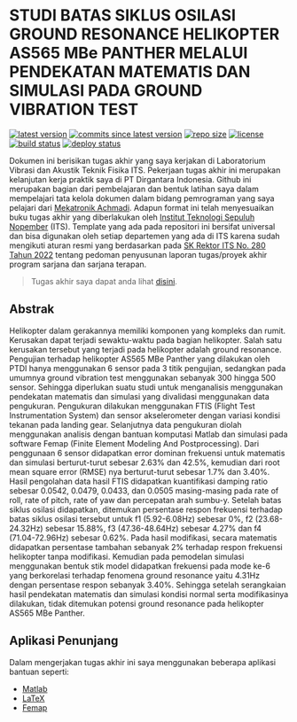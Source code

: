 # STUDI BATAS SIKLUS OSILASI GROUND RESONANCE HELIKOPTER AS565 MBe PANTHER MELALUI PENDEKATAN MATEMATIS DAN SIMULASI PADA GROUND VIBRATION TEST

[![latest version](https://img.shields.io/github/v/release/b201lab/template-buku-ta-its)](https://github.com/b201lab/template-buku-ta-its/releases/)
[![commits since latest version](https://img.shields.io/github/commits-since/b201lab/template-buku-ta-its/latest)](https://github.com/b201lab/template-buku-ta-its/commits/master)
[![repo size](https://img.shields.io/github/repo-size/b201lab/template-buku-ta-its)](https://github.com/b201lab/template-buku-ta-its)
[![license](https://img.shields.io/github/license/b201lab/template-buku-ta-its)](./LICENSE)
[![build status](https://img.shields.io/github/actions/workflow/status/b201lab/template-buku-ta-its/build.yml?branch=main)](https://github.com/b201lab/template-buku-ta-its/actions)
[![deploy status](https://img.shields.io/github/actions/workflow/status/b201lab/template-buku-ta-its/deploy.yml?branch=main&label=deploy)](https://github.com/abdulhadi19/Tugas_Akhir/blob/master/02311940000082-Undergraduate_Thesis_compressed.pdf)

Dokumen ini berisikan tugas akhir yang saya kerjakan di Laboratorium Vibrasi dan Akustik Teknik Fisika ITS. Pekerjaan tugas akhir ini merupakan kelanjutan kerja praktik saya di PT Dirgantara Indonesia. Github ini merupakan bagian dari pembelajaran dan bentuk latihan saya dalam mempelajari tata kelola dokumen dalam bidang pemrograman yang saya pelajari dari [Mekatronik Achmadi](https://github.com/mekatronik-achmadi). Adapun format ini telah menyesuaikan buku tugas akhir yang diberlakukan oleh [Institut Teknologi Sepuluh Nopember](https://www.its.ac.id/) (ITS). Template yang ada pada repositori ini bersifat universal dan bisa digunakan oleh setiap departemen yang ada di ITS karena sudah mengikuti aturan resmi yang berdasarkan pada [SK Rektor ITS No. 280 Tahun 2022](https://www.its.ac.id/pendidikan/wp-content/uploads/sites/112/2022/03/280-SK-Rektor-ttg-Pedoman-Penyusunan-Laporan-Tugas-Akhir-Sarjana-Sarjana-Terapan.pdf) tentang pedoman penyusunan laporan tugas/proyek akhir program sarjana dan sarjana terapan.

> Tugas akhir saya dapat anda lihat [disini](https://github.com/abdulhadi19/Tugas_Akhir/blob/master/02311940000082-Undergraduate_Thesis_compressed.pdf).

## Abstrak

Helikopter dalam gerakannya memiliki komponen yang kompleks dan rumit. Kerusakan dapat terjadi sewaktu-waktu pada bagian helikopter. Salah satu kerusakan tersebut yang terjadi pada helikopter adalah ground resonance. Pengujian terhadap helikopter AS565 MBe Panther yang dilakukan oleh PTDI hanya menggunakan 6 sensor pada 3 titik pengujian, sedangkan pada umumnya ground vibration test menggunakan sebanyak 300 hingga 500 sensor. Sehingga diperlukan suatu studi untuk menganalisis menggunakan pendekatan matematis dan simulasi yang divalidasi menggunakan data pengukuran. Pengukuran dilakukan menggunakan FTIS (Flight Test Instrumentation System) dan sensor akselerometer dengan variasi kondisi tekanan pada landing gear. Selanjutnya data pengukuran diolah menggunakan analisis dengan bantuan komputasi Matlab dan simulasi pada software Femap (Finite Element Modeling And Postprocessing). Dari penggunaan 6 sensor didapatkan error dominan frekuensi untuk matematis dan simulasi berturut-turut sebesar 2.63% dan 42.5%, kemudian dari root mean square error (RMSE) nya berturut-turut sebesar 1.7% dan 3.40%. Hasil pengolahan data hasil FTIS didapatkan kuantifikasi damping ratio sebesar 0.0542, 0.0479, 0.0433, dan 0.0505 masing-masing pada rate of roll, rate of pitch, rate of yaw dan percepatan arah sumbu-y. Setelah batas siklus osilasi didapatkan, ditemukan persentase respon frekuensi terhadap batas siklus osilasi tersebut untuk f1 (5.92-6.08Hz) sebesar 0%, f2 (23.68-24.32Hz) sebesar 15.88%, f3 (47.36-48.64Hz) sebesar 4.27% dan f4 (71.04-72.96Hz) sebesar 0.62%. Pada hasil modifikasi, secara matematis didapatkan persentase tambahan sebanyak 2% terhadap respon frekuensi helikopter tanpa modifikasi. Kemudian pada pemodelan simulasi menggunakan bentuk stik model didapatkan frekuensi pada mode ke-6 yang berkorelasi terhadap fenomena ground resonance yaitu 4.31Hz dengan persentase respon sebanyak 3.40%. Sehingga setelah serangkaian hasil pendekatan matematis dan simulasi kondisi normal serta modifikasinya dilakukan, tidak ditemukan potensi ground resonance pada helikopter AS565 MBe Panther.

## Aplikasi Penunjang

Dalam mengerjakan tugas akhir ini saya menggunakan beberapa aplikasi bantuan seperti:
- [Matlab](https://www.mathworks.com/products/matlab.html)
- [LaTeX](https://www.latex-project.org/)
- [Femap](https://plm.sw.siemens.com/en-US/simcenter/mechanical-simulation/femap/)
